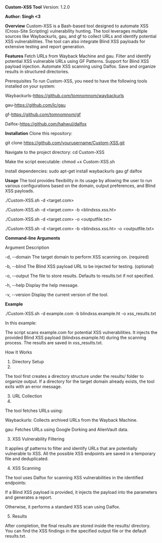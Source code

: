 **Custom-XSS Tool**
Version: 1.2.0

**Author: Singh <3**

**Overview**
Custom-XSS is a Bash-based tool designed to automate XSS (Cross-Site Scripting) vulnerability hunting. The tool leverages multiple sources like Waybackurls, gau, and gf to collect URLs and identify potential XSS vulnerabilities. The tool can also integrate Blind XSS payloads for extensive testing and report generation.

**Features**
Fetch URLs from Wayback Machine and gau.
Filter and identify potential XSS vulnerable URLs using GF Patterns.
Support for Blind XSS payload injection.
Automate XSS scanning using Dalfox.
Save and organize results in structured directories.

Prerequisites
To run Custom-XSS, you need to have the following tools installed on your system:

Waybackurls-https://github.com/tomnomnom/waybackurls

gau-https://github.com/lc/gau

gf-https://github.com/tomnomnom/gf

Dalfox-https://github.com/hahwul/dalfox



**Installation**
Clone this repository:

git clone https://github.com/yourusername/Custom-XSS.git

Navigate to the project directory:
cd Custom-XSS

Make the script executable:
chmod +x Custom-XSS.sh

Install dependencies:
sudo apt-get install waybackurls gau gf dalfox



**Usage**
The tool provides flexibility in its usage by allowing the user to run various configurations based on the domain, output preferences, and Blind XSS payloads.


./Custom-XSS.sh -d <target.com>

./Custom-XSS.sh -d <target.com> -b <blindxss.xss.ht>

./Custom-XSS.sh -d <target.com> -o <outputfile.txt>

./Custom-XSS.sh -d <target.com> -b <blindxss.xss.ht> -o <outputfile.txt>



**Command-line Arguments**

Argument	Description

-d, --domain	The target domain to perform XSS scanning on. (required)

-b, --blind	The Blind XSS payload URL to be injected for testing. (optional)

-o, --output	The file to store results. Defaults to results.txt if not specified.

-h, --help	Display the help message.

-v, --version	Display the current version of the tool.




**Example**

./Custom-XSS.sh -d example.com -b blindxss.example.ht -o xss_results.txt

In this example:

The script scans example.com for potential XSS vulnerabilities.
It injects the provided Blind XSS payload (blindxss.example.ht) during the scanning process.
The results are saved in xss_results.txt.

How It Works

1. Directory Setup
2. 
The tool first creates a directory structure under the results/ folder to organize output. If a directory for the target domain already exists, the tool exits with an error message.

3. URL Collection
4. 
The tool fetches URLs using:

Waybackurls: Collects archived URLs from the Wayback Machine.

gau: Fetches URLs using Google Dorking and AlienVault data.

3. XSS Vulnerability Filtering
   
It applies gf patterns to filter and identify URLs that are potentially vulnerable to XSS. All the possible XSS endpoints are saved in a temporary file and deduplicated.

4. XSS Scanning

   
The tool uses Dalfox for scanning XSS vulnerabilities in the identified endpoints:


If a Blind XSS payload is provided, it injects the payload into the parameters and generates a report.

Otherwise, it performs a standard XSS scan using Dalfox.

5. Results

After completion, the final results are stored inside the results/<domain> directory. You can find the XSS findings in the specified output file or the default results.txt.
